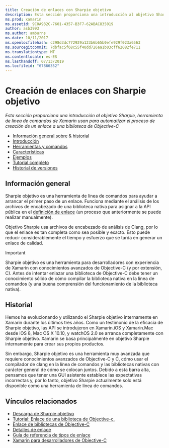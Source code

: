 ```yaml
---
title: Creación de enlaces con Sharpie objetivo
description: Esta sección proporciona una introducción al objetivo Sharpie, herramienta de línea de comandos de Xamarin usan para automatizar el proceso de creación de un enlace a una biblioteca de Objective-C
ms.prod: xamarin
ms.assetid: 9C0A932C-7601-4357-B3F7-62ABAC835019
author: asb3993
ms.author: amburns
ms.date: 10/11/2017
ms.openlocfilehash: c298d3dc772929a123b6b65b0efe929f023a6563
ms.sourcegitcommit: 7dbfac5f68c55f40dd726aa1b03cff62082fe711
ms.translationtype: MT
ms.contentlocale: es-ES
ms.lasthandoff: 07/13/2019
ms.locfileid: "67866352"
---
```

# <a name="creating-bindings-with-objective-sharpie"></a>Creación de enlaces con Sharpie objetivo

_Esta sección proporciona una introducción al objetivo Sharpie, herramienta de línea de comandos de Xamarin usan para automatizar el proceso de creación de un enlace a una biblioteca de Objective-C_

- [Información general sobre](#overview) & [historial](#history)
- [Introducción](get-started.md)
- [Herramientas y comandos](tools.md)
- [Características](platform/index.md)
- [Ejemplos](examples/index.md)
- [Tutorial completo](~/ios/platform/binding-objective-c/walkthrough.md)
- [Historial de versiones](releases.md)

## <a name="overview"></a>Información general

Sharpie objetivo es una herramienta de línea de comandos para ayudar a arrancar el primer paso de un enlace.
Funciona mediante el análisis de los archivos de encabezado de una biblioteca nativa para asignar a la API pública en el [definición de enlace](~/cross-platform/macios/binding/objective-c-libraries.md#The_API_definition_file) (un proceso que anteriormente se puede realizar manualmente).

Objetivo Sharpie usa archivos de encabezado de análisis de Clang, por lo que el enlace es tan completa como sea posible y exacto. Esto puede reducir considerablemente el tiempo y esfuerzo que se tarda en generar un enlace de calidad.

> [!IMPORTANT]
> Sharpie objetivo es una herramienta para desarrolladores con experiencia de Xamarin con conocimientos avanzados de Objective-C (y por extensión, C). Antes de intentar enlazar una biblioteca de Objective-C debe tener un conocimiento sólido de cómo compilar la biblioteca nativa en la línea de comandos (y una buena comprensión del funcionamiento de la biblioteca nativa).

## <a name="history"></a>Historial

Hemos ha evolucionando y utilizando el Sharpie objetivo internamente en Xamarin durante los últimos tres años. Como un testimonio de la eficacia de Sharpie objetivo, las API se introdujeron en Xamarin.iOS y Xamarin.Mac desde iOS 8, Mac OS X 10.10, y watchOS 2.0 se arranca completamente con Sharpie objetivo. Xamarin se basa principalmente en objetivo Sharpie internamente para crear sus propios productos.

Sin embargo, Sharpie objetivo es una herramienta muy avanzada que requiere conocimientos avanzados de Objective-C y C, cómo usar el compilador de clang en la línea de comandos y las bibliotecas nativas con carácter general de cómo se colocan juntos. Debido a esta barra alta, pensamos que tener una GUI asistente establece las expectativas incorrectas y, por lo tanto, objetivo Sharpie actualmente solo está disponible como una herramienta de línea de comandos.

## <a name="related-links"></a>Vínculos relacionados

- [Descarga de Sharpie objetivo](https://aka.ms/objective-sharpie)
- [Tutorial: Enlace de una biblioteca de Objective-c.](~/ios/platform/binding-objective-c/walkthrough.md)
- [Enlace de bibliotecas de Objective-C](~/cross-platform/macios/binding/objective-c-libraries.md)
- [Detalles de enlace](~/cross-platform/macios/binding/overview.md)
- [Guía de referencia de tipos de enlace](~/cross-platform/macios/binding/binding-types-reference.md)
- [Xamarin para desarrolladores de Objective-C](~/ios/get-started/objective-c-developers/index.md)

